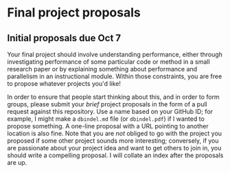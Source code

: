 # Final project proposals
## Initial proposals due Oct 7

Your final project should involve understanding performance, either through
investigating performance of some particular code or method in a small research
paper or by explaining something about performance and parallelism in an
instructional module.  Within those constraints, you are free to propose
whatever projects you'd like!

In order to ensure that people start thinking about this, and in order to form
groups, please submit your *brief* project proposals in the form of a pull
request against this repository.  Use a name based on your GitHub ID; for
example, I might make a `dbindel.md` file (or `dbindel.pdf`) if I wanted to
propose something.  A one-line proposal with a URL pointing to another location
is also fine.  Note that you are *not* obliged to go with the project you
proposed if some other project sounds more interesting; conversely, if you are
passionate about your project idea and want to get others to join in, you
should write a compelling proposal.  I will collate an index after the
proposals are up.

